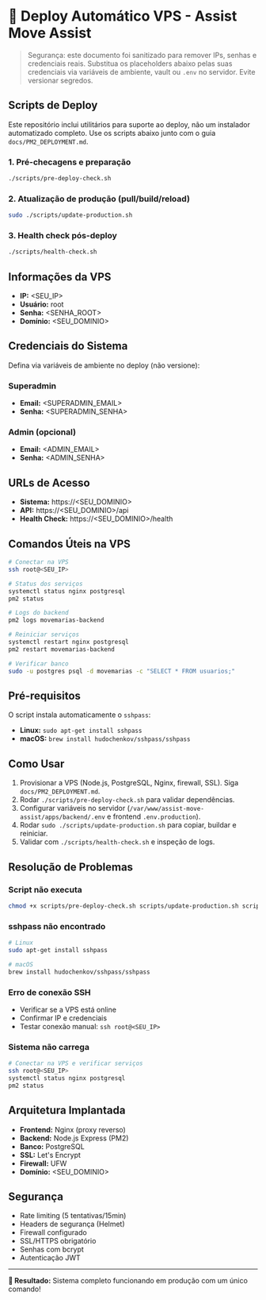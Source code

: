 # 🚀 Deploy Automático VPS - Assist Move Assist

> Segurança: este documento foi sanitizado para remover IPs, senhas e credenciais reais. Substitua os placeholders abaixo pelas suas credenciais via variáveis de ambiente, vault ou `.env` no servidor. Evite versionar segredos.

## Scripts de Deploy

Este repositório inclui utilitários para suporte ao deploy, não um instalador automatizado completo. Use os scripts abaixo junto com o guia `docs/PM2_DEPLOYMENT.md`.

### 1. Pré-checagens e preparação
```bash
./scripts/pre-deploy-check.sh
```

### 2. Atualização de produção (pull/build/reload)
```bash
sudo ./scripts/update-production.sh
```

### 3. Health check pós-deploy
```bash
./scripts/health-check.sh
```

## Informações da VPS

- **IP:** <SEU_IP>
- **Usuário:** root
- **Senha:** <SENHA_ROOT>
- **Domínio:** <SEU_DOMINIO>

## Credenciais do Sistema

Defina via variáveis de ambiente no deploy (não versione):

### Superadmin
- **Email:** <SUPERADMIN_EMAIL>
- **Senha:** <SUPERADMIN_SENHA>

### Admin (opcional)
- **Email:** <ADMIN_EMAIL>
- **Senha:** <ADMIN_SENHA>

## URLs de Acesso

- **Sistema:** https://<SEU_DOMINIO>
- **API:** https://<SEU_DOMINIO>/api
- **Health Check:** https://<SEU_DOMINIO>/health

## Comandos Úteis na VPS

```bash
# Conectar na VPS
ssh root@<SEU_IP>

# Status dos serviços
systemctl status nginx postgresql
pm2 status

# Logs do backend
pm2 logs movemarias-backend

# Reiniciar serviços
systemctl restart nginx postgresql
pm2 restart movemarias-backend

# Verificar banco
sudo -u postgres psql -d movemarias -c "SELECT * FROM usuarios;"
```

## Pré-requisitos

O script instala automaticamente o `sshpass`:

- **Linux:** `sudo apt-get install sshpass`
- **macOS:** `brew install hudochenkov/sshpass/sshpass`

## Como Usar

1. Provisionar a VPS (Node.js, PostgreSQL, Nginx, firewall, SSL). Siga `docs/PM2_DEPLOYMENT.md`.
2. Rodar `./scripts/pre-deploy-check.sh` para validar dependências.
3. Configurar variáveis no servidor (`/var/www/assist-move-assist/apps/backend/.env` e frontend `.env.production`).
4. Rodar `sudo ./scripts/update-production.sh` para copiar, buildar e reiniciar.
5. Validar com `./scripts/health-check.sh` e inspeção de logs.

## Resolução de Problemas

### Script não executa
```bash
chmod +x scripts/pre-deploy-check.sh scripts/update-production.sh scripts/health-check.sh
```

### sshpass não encontrado
```bash
# Linux
sudo apt-get install sshpass

# macOS
brew install hudochenkov/sshpass/sshpass
```

### Erro de conexão SSH
- Verificar se a VPS está online
- Confirmar IP e credenciais
- Testar conexão manual: `ssh root@<SEU_IP>`

### Sistema não carrega
```bash
# Conectar na VPS e verificar serviços
ssh root@<SEU_IP>
systemctl status nginx postgresql
pm2 status
```

## Arquitetura Implantada

- **Frontend:** Nginx (proxy reverso)
- **Backend:** Node.js Express (PM2)
- **Banco:** PostgreSQL
- **SSL:** Let's Encrypt
- **Firewall:** UFW
- **Domínio:** <SEU_DOMINIO>

## Segurança

- Rate limiting (5 tentativas/15min)
- Headers de segurança (Helmet)
- Firewall configurado
- SSL/HTTPS obrigatório
- Senhas com bcrypt
- Autenticação JWT

---

**🎯 Resultado:** Sistema completo funcionando em produção com um único comando!
